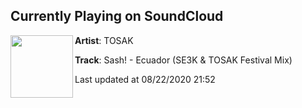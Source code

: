 ## Currently Playing on SoundCloud

[<img align="left" width="100" src="https://i1.sndcdn.com/artworks-SZpmN3zeHE9NQylO-XU9yQQ-t50x50.jpg">](https://soundcloud.com/tosak-mashups/sash-ecuador-se3k-tosak-festival-mix-1)

**Artist**: TOSAK 

**Track**: Sash! - Ecuador (SE3K & TOSAK Festival Mix)

Last updated at 08/22/2020 21:52
